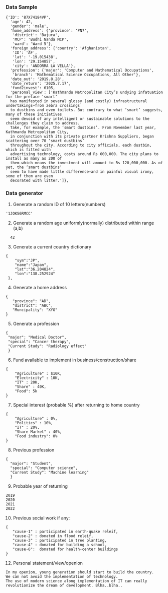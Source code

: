 ### Data Sample

```
{'ID': '87X74184VP',
  'age': 42,
  'gender': 'male',
  'home_address': {'province': 'PN7',
   'district': 'Bajura',
   'MCP': 'Budhi Nanda MCP',
   'ward': 'Ward 5'},
  'foreign_address': {'country': 'Afghanistan',
   'ID': 'AF',
   'lat': '-19.015438',
   'lon': '29.154857',
   'city': 'ANDORRA LA VELLA'},
  'profession': {'major': 'Computer and Mathematical Occupations',
   'branch': 'Mathematical Science Occupations, All Other'},
  'date_out': '2019.8.28',
  'date_return': '2025.7.17',
  'fund2invest': 6105,
  'personal_view': ['Kathmandu Metropolitan City’s undying infatuation for the preface ‘smart’ 
  has manifested in several glossy (and costly) infrastructural undertakings—from zebra crossings
  to dustbins and even toilets. But contrary to what ‘smart’ suggests, many of these initiatives 
  seem devoid of any intelligent or sustainable solutions to the challenges they claim to address.
  Take, for example, the ‘smart dustbins’. From November last year, Kathmandu Metropolitan City,
  in conjunction with its private partner Krishna Suppliers, began scattering over 70 ‘smart dustbins’
  throughout the city. According to city officials, each dustbin, which is fitted with 
  advertising technology, costs around Rs 600,000. The city plans to install as many as 200 of
  them—which means the investment will amount to Rs 120,000,000. As of yet, the ‘smart dustbins’
  seem to have made little difference—and in painful visual irony, some of them are even 
  decorated with litter.']},
 ```







### Data generator 
 
 1. Generate a random ID of 10 letters(numbers)
 
```
'1JOKS6RMCC'
```
 2. Generate a random age uniformly(normally) distributed within range (a,b)
 
```
  42
```

 3. Generate a current country  dictionary
 
  ```
 {  
      "sym":"JP",
      "name":"Japan",
      "lat":"36.204824",
      "lon":"138.252924"
   },
 ```
 
 4. Generate a home address
 
  ```
 {
     "province": "AD",
     "district": "ABC",
     "Muncipality": "XYG"
 }
 ```
 
 5. Generate a profession
 
   ```
 {
    "major": "Medical Doctor",
    "special": "Cancer therapy",
    "Current Study": "Radiology effect"
    }
 ```
 
 6.  Fund available to implement in business/construction/share
 
 ```
 {
     "Agriculture" : $10K,
     "Electricity" : 10K,
     "IT" : 20K,
     "Share" : 40K,
     "Food": 5k
 }
 ```
 7. Special interest (probable %) after returning to home country
 
 ```
 {
     "Agriculture" : 0%,
     "Politics" : 10%,
     "IT" : 20%,
     "Share Market" : 40%,
     "Food industry": 0%
 }
 ```
 8. Previous profession
 
  ```
 {
    "major": "Student",
    "special": "Computer science",
    "Current Study": "Machine learning"
    }
 ```
 
 9. Probable year of returning
 
 ```
 2019
 2020
 2021
 2022
 ```
 
 
 10. Previous social work if any:
 
  ```
 {
     "cause-1" : participated in earth-quake releif,
     "cause-2" : donated in flood releif,
     "cause-3" : participated in tree planting,
     "cause-4" : donated for building a school,
     "cause-6":  donated for health-center buildings
 }
 ```
 
 12. Personal statement/view/openion
 
 ```
 In my openion, young generation should start to build the country. 
 We can not avoid the implementation of technology. 
 The use of modern science along implementation of IT can really 
 revolutionize the dream of development. Blha..blha..
 
 ````
 
 
 
 
 
 
 
 
 
 
